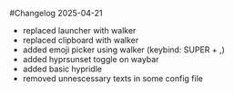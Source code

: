 #Changelog 2025-04-21
- replaced launcher with walker
- replaced clipboard with walker
- added emoji picker using walker (keybind: SUPER + ,)
- added hyprsunset toggle on waybar
- added basic hypridle
- removed unnescessary texts in some config file 
